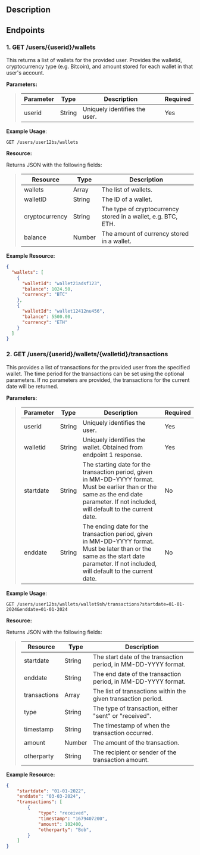 ## Description

## Endpoints

### 1. GET /users/{userid}/wallets

This returns a list of wallets for the provided user. Provides the walletid, cryptocurrency type (e.g. Bitcoin), and amount stored for each wallet in that user's account.

**Parameters:**

>| Parameter | Type   | Description                          | Required |
>|-----------|--------|--------------------------------------|----------|
>| userid    | String | Uniquely identifies the user.        | Yes      |


**Example Usage**:
```
GET /users/user12bs/wallets
```

**Resource:**

Returns JSON with the following fields:

>| Resource       | Type   | Description          |
>|----------------|--------|----------------------|
>| wallets        | Array  | The list of wallets. |
>| walletID       | String | The ID of a wallet.  |
>| cryptocurrency | String | The type of cryptocurrency stored in a wallet, e.g. BTC, ETH. |
>| balance        | Number | The amount of currency stored in a wallet. |

**Example Resource:**
```json
{
  "wallets": [
    {
      "walletId": "wallet21adsf123",
      "balance": 1024.50,
      "currency": "BTC"
    },
    {
      "walletId": "wallet12412nu456",
      "balance": 5500.00,
      "currency": "ETH"
    }
  ]
}
```

### 2. GET /users/{userid}/wallets/{walletid}/transactions

This provides a list of transactions for the provided user from the specified wallet. The time period for the transactions can be set using the optional parameters. If no parameters are provided, the transactions for the current date will be returned.

**Parameters**:

>| Parameter | Type   | Description                          | Required |
>|-----------|--------|--------------------------------------|----------|
>| userid    | String | Uniquely identifies the user.        | Yes      |
>| walletid  | String | Uniquely identifies the wallet. Obtained from endpoint 1 response. | Yes |
>| startdate | String | The starting date for the transaction period, given in MM-DD-YYYY format. Must be earlier than or the same as the end date parameter. If not included, will default to the current date. | No |
>| enddate | String | The ending date for the transaction period, given in MM-DD-YYYY format. Must be later than or the same as the start date parameter. If not included, will default to the current date. | No |

**Example Usage**:
```
GET /users/user12bs/wallets/wallet9sh/transactions?startdate=01-01-2024&enddate=01-01-2024
```
**Resource:**

Returns JSON with the following fields:

>| Resource       | Type   | Description          |
>|----------------|--------|----------------------|
>| startdate | String | The start date of the transaction period, in MM-DD-YYYY format. |
>| enddate | String | The end date of the transaction period, in MM-DD-YYYY format. |
>| transactions | Array | The list of transactions within the given transaction period. |
>| type | String | The type of transaction, either "sent" or "received". |
>| timestamp | String | The timestamp of when the transaction occurred. | 
>| amount | Number | The amount of the transaction. |
>| otherparty | String | The recipient or sender of the transaction amount. |
**Example Resource:**
```json
{
    "startdate": "01-01-2022",
    "enddate": "03-03-2024",
    "transactions": [
        {
            "type": "received",
            "timestamp": "1679407200",
            "amount": 102400,
            "otherparty": "Bob",
        }
    ]
}
```

